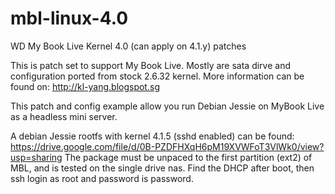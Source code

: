 # mbl-linux-4.0
WD My Book Live Kernel 4.0 (can apply on 4.1.y) patches

This is patch set to support My Book Live. Mostly are sata dirve and configuration ported from stock 2.6.32 kernel.
More information can be found on: http://kl-yang.blogspot.sg

This patch and config example allow you run Debian Jessie on MyBook Live as a headless mini server.

A debian Jessie rootfs with kernel 4.1.5 (sshd enabled) can be found:
https://drive.google.com/file/d/0B-PZDFHXqH6pM19XVWFoT3VlWk0/view?usp=sharing
The package must be unpaced to the first partition (ext2) of MBL, and is tested on the single drive nas.
Find the DHCP after boot, then ssh login as root and password is password.
